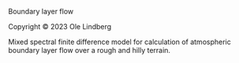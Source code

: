 Boundary layer flow

Copyright © 2023 Ole Lindberg


Mixed spectral finite difference model for calculation of atmospheric boundary layer flow over a rough and hilly terrain.
